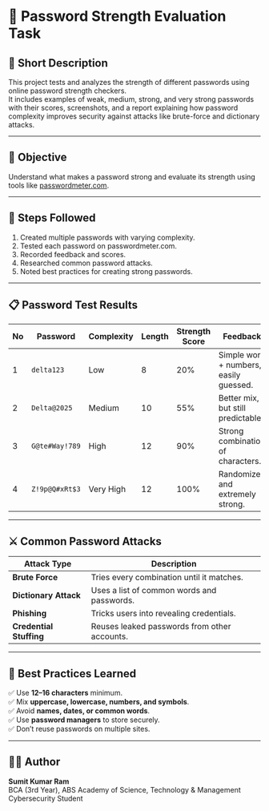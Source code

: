 # 🔐 Password Strength Evaluation Task

## 📝 Short Description
This project tests and analyzes the strength of different passwords using online password strength checkers.  
It includes examples of weak, medium, strong, and very strong passwords with their scores, screenshots, and a report explaining how password complexity improves security against attacks like brute-force and dictionary attacks.

---

## 🎯 Objective
Understand what makes a password strong and evaluate its strength using tools like [passwordmeter.com](https://passwordmeter.com).

---

## 🧠 Steps Followed
1. Created multiple passwords with varying complexity.
2. Tested each password on passwordmeter.com.
3. Recorded feedback and scores.
4. Researched common password attacks.
5. Noted best practices for creating strong passwords.

---

## 📋 Password Test Results

| No | Password | Complexity | Length | Strength Score | Feedback |
|----|-----------|-------------|---------|----------------|-----------|
| 1 | `delta123` | Low | 8 | 20% | Simple word + numbers, easily guessed. |
| 2 | `Delta@2025` | Medium | 10 | 55% | Better mix, but still predictable. |
| 3 | `G@te#Way!789` | High | 12 | 90% | Strong combination of characters. |
| 4 | `Z!9p@Q#xRt$3` | Very High | 12 | 100% | Randomized and extremely strong. |

---

## ⚔️ Common Password Attacks

| Attack Type | Description |
|--------------|-------------|
| **Brute Force** | Tries every combination until it matches. |
| **Dictionary Attack** | Uses a list of common words and passwords. |
| **Phishing** | Tricks users into revealing credentials. |
| **Credential Stuffing** | Reuses leaked passwords from other accounts. |

---

## 🧩 Best Practices Learned

✅ Use **12–16 characters** minimum.  
✅ Mix **uppercase, lowercase, numbers, and symbols**.  
✅ Avoid **names, dates, or common words**.  
✅ Use **password managers** to store securely.  
✅ Don’t reuse passwords on multiple sites.

---


## 👨‍💻 Author
**Sumit Kumar Ram**  
BCA (3rd Year), ABS Academy of Science, Technology & Management  
Cybersecurity Student
